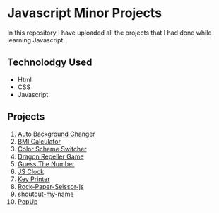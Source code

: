 # Javascript Minor Projects
In this repository I have uploaded all the projects that I had done while learning Javascript.
## Technolodgy Used
  - Html
  - CSS
  - Javascript
## Projects
1. [Auto Background Changer](https://github.com/i-Riyaj/Javascript-project-learnings/tree/main/AutoBackgroundChanger)
2. [BMI Calculator](https://github.com/i-Riyaj/Javascript-project-learnings/tree/main/BMI%20Calculator)
3. [Color Scheme Switcher](https://github.com/i-Riyaj/Javascript-project-learnings/tree/main/Color%20Scheme%20Switcher)
4. [Dragon Repeller Game](https://github.com/i-Riyaj/Javascript-project-learnings/tree/main/Dragon%20Repeller)
5. [Guess The Number](https://github.com/i-Riyaj/Javascript-project-learnings/tree/main/Guess%20The%20Number)
6. [JS Clock](https://github.com/i-Riyaj/Javascript-project-learnings/tree/main/JS%20Clock)
7. [Key Printer](https://github.com/i-Riyaj/Javascript-project-learnings/tree/main/KeyPrinter)
8. [Rock-Paper-Seissor-js](https://github.com/i-Riyaj/Javascript-project-learnings/tree/main/Rock-Paper-Seissor-js)
9. [shoutout-my-name](https://github.com/i-Riyaj/Javascript-project-learnings/tree/main/shoutout-my-name)
10. [PopUp](https://github.com/i-Riyaj/Javascript-Learnings_Projects/tree/main/PopUp)
